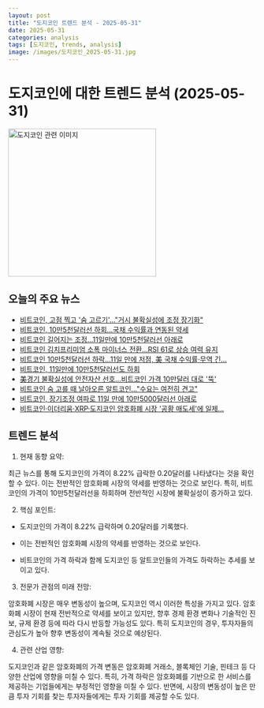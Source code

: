 ```yaml
---
layout: post
title: "도지코인 트렌드 분석 - 2025-05-31"
date: 2025-05-31
categories: analysis
tags: [도지코인, trends, analysis]
image: /images/도지코인_2025-05-31.jpg
---
```


# 도지코인에 대한 트렌드 분석 (2025-05-31)

<img src="https://nan0silver.github.io/doge_trend_monitoring/images/도지코인_2025-05-31.jpg" alt="도지코인 관련 이미지" width="300">

## 오늘의 주요 뉴스

- [비트코인</b>, 고점 찍고 '숨 고르기'…&quot;거시 불확실성에 조정 장기화&quot;](https://www.youthdaily.co.kr/news/article.html?no=186403)
- [비트코인</b>, 10만5천달러선 하회...국채 수익률과 연동된 약세](https://www.jemin.com/news/articleView.html?idxno=807139)
- [비트코인</b> 길어지는 조정…11일만에 10만5천달러선 아래로](https://biz.sbs.co.kr/article_hub/20000237967?division=NAVER)
- [비트코인</b> 김치프리미엄 소폭 마이너스 전환…RSI 61로 상승 여력 유지](https://www.tokenpost.kr/news/cryptocurrency/253046)
- [비트코인</b> 10만5천달러선 하락…11일 만에 저점, 美 국채 수익률·무역 긴...](https://www.topstarnews.net/news/articleView.html?idxno=15683379)
- [비트코인</b>, 11일만에 10만5천달러선도 하회](https://www.slist.kr/news/articleView.html?idxno=647940)
- [美경기 불확실성에 안전자산 선호...비트코인</b> 가격 10만달러 대로 '뚝'](http://www.hansbiz.co.kr/news/articleView.html?idxno=752707)
- [비트코인</b> 숨 고를 때 날아오른 알트코인</b>…&quot;수요는 여전히 견고&quot;](http://news.mt.co.kr/mtview.php?no=2025053016350561033)
- [비트코인</b>, 장기조정 여파로 11일 만에 10만5000달러선 아래로](https://www.getnews.co.kr/news/articleView.html?idxno=823726)
- [비트코인·이더리움·XRP·도지코인</b> 암호화폐 시장 '공황 매도세'에 일제...](http://www.g-enews.com/ko-kr/news/article/news_all/202505310737428318e250e8e188_1/article.html)

## 트렌드 분석

1. 현재 동향 요약: 

최근 뉴스를 통해 도지코인의 가격이 8.22% 급락한 0.20달러를 나타냈다는 것을 확인할 수 있다. 이는 전반적인 암호화폐 시장의 약세를 반영하는 것으로 보인다. 특히, 비트코인의 가격이 10만5천달러선을 하회하며 전반적인 시장에 불확실성이 증가하고 있다.



2. 핵심 포인트:

- 도지코인의 가격이 8.22% 급락하며 0.20달러를 기록했다.

- 이는 전반적인 암호화폐 시장의 약세를 반영하는 것으로 보인다.

- 비트코인의 가격 하락과 함께 도지코인 등 알트코인들의 가격도 하락하는 추세를 보이고 있다.



3. 전문가 관점의 미래 전망: 

암호화폐 시장은 매우 변동성이 높으며, 도지코인 역시 이러한 특성을 가지고 있다. 암호화폐 시장이 현재 전반적으로 약세를 보이고 있지만, 향후 경제 환경 변화나 기술적인 진보, 규제 환경 등에 따라 다시 반등할 가능성도 있다. 특히 도지코인의 경우, 투자자들의 관심도가 높아 향후 변동성이 계속될 것으로 예상된다.



4. 관련 산업 영향: 

도지코인과 같은 암호화폐의 가격 변동은 암호화폐 거래소, 블록체인 기술, 핀테크 등 다양한 산업에 영향을 미칠 수 있다. 특히, 가격 하락은 암호화폐를 기반으로 한 서비스를 제공하는 기업들에게는 부정적인 영향을 미칠 수 있다. 반면에, 시장의 변동성이 높은 만큼 투자 기회를 찾는 투자자들에게는 투자 기회를 제공할 수도 있다.